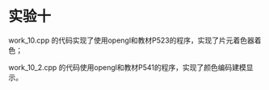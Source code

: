 # 实验十

work_10.cpp 的代码实现了使用opengl和教材P523的程序，实现了片元着色器着色；

work_10_2.cpp 的代码使用opengl和教材P541的程序，实现了颜色编码建模显示。